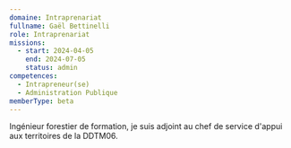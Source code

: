 ```yaml
---
domaine: Intraprenariat
fullname: Gaël Bettinelli
role: Intraprenariat
missions:
  - start: 2024-04-05
    end: 2024-07-05
    status: admin
competences:
  - Intrapreneur(se)
  - Administration Publique
memberType: beta
---
```

Ingénieur forestier de formation, je suis adjoint au chef de service d'appui aux territoires de la DDTM06. 
